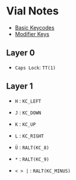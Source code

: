 # Vial Notes

* [Basic Keycodes](https://github.com/vial-kb/vial-qmk/blob/vial/docs/keycodes_basic.md)
* [Modifier Keys](https://github.com/vial-kb/vial-qmk/blob/vial/docs/feature_advanced_keycodes.md)

## Layer 0
* `Caps Lock`: `TT(1)`

## Layer 1
* `H` : `KC_LEFT`
* `J` : `KC_DOWN`
* `K` : `KC_UP`
* `L` : `KC_RIGHT`

* `Ü` : `RALT(KC_8)`
* `*` : `RALT(KC_9)`
* `< > |` : `RALT(KC_MINUS)`
